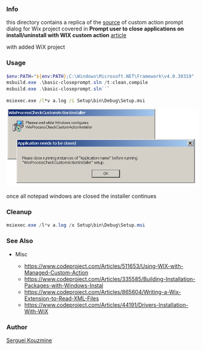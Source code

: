 ### Info
this directory contains a replica of the
[source](https://github.com/IvanLeonenko/ClosePromptCA)  of custom action prompt dialog for Wix project
covered in __Prompt user to close applications on install/uninstall with WIX custom action__
[article](https://www.codeproject.com/Articles/584105/Prompt-user-to-close-applications-on-install-unins)

with added WiX project
### Usage


```powershell
$env:PATH="${env:PATH};C:\Windows\Microsoft.NET\Framework\v4.0.30319"
msbuild.exe .\basic-closeprompt.sln /t:clean,compile
msbuild.exe .\basic-closeprompt.sln```
```


```cmd
msiexec.exe /l*v a.log /i Setup\bin\Debug\Setup.msi
```

![prompt](https://github.com/sergueik/powershell_samples/blob/master/external/wix/basic-closeprompt/screenshots/capture-close-prompt.png)

once all notepad windows are closed the installer continues

### Cleanup

```powershell
msiexec.exe /l*v a.log /x Setup\bin\Debug\Setup.msi
```
### See Also

   * Misc

     + https://www.codeproject.com/Articles/511653/Using-WIX-with-Managed-Custom-Action
     + https://www.codeproject.com/Articles/335585/Building-Installation-Packages-with-Windows-Instal
     + https://www.codeproject.com/Articles/865604/Writing-a-Wix-Extension-to-Read-XML-Files
     + https://www.codeproject.com/Articles/44191/Drivers-Installation-With-WiX

### Author
[Serguei Kouzmine](kouzmine_serguei@yahoo.com)
